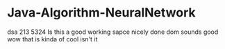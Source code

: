 # Java-Algorithm-NeuralNetwork
dsa
213
5324
Is this a good working sapce
nicely done dom
sounds good
wow that is kinda of cool isn't it
